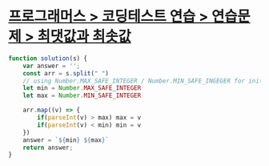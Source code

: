 # [프로그래머스 > 코딩테스트 연습 > 연습문제 > 최댓값과 최솟값](https://school.programmers.co.kr/learn/courses/30/lessons/12939)

```js
function solution(s) {
    var answer = '';
    const arr = s.split(" ")
    // using Number.MAX_SAFE_INTEGER / Number.MIN_SAFE_INGEGER for initialize
    let min = Number.MAX_SAFE_INTEGER
    let max = Number.MIN_SAFE_INTEGER

    arr.map((v) => {
        if(parseInt(v) > max) max = v
        if(parseInt(v) < min) min = v
    })
    answer = `${min} ${max}`
    return answer;
}
```